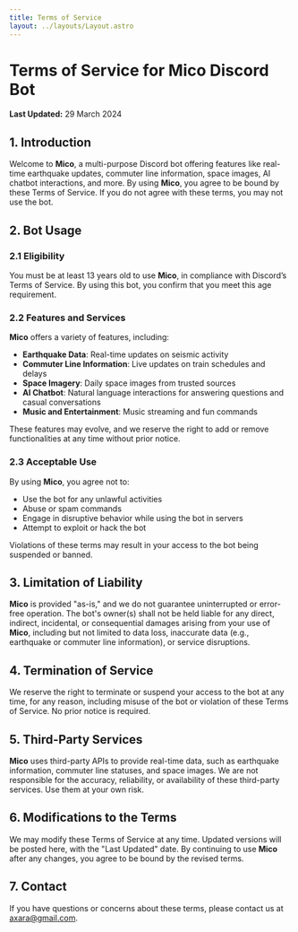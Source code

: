 ```yaml
---
title: Terms of Service
layout: ../layouts/Layout.astro
---
```


# Terms of Service for Mico Discord Bot

**Last Updated:** 29 March 2024

## 1. Introduction

Welcome to **Mico**, a multi-purpose Discord bot offering features like real-time earthquake updates, commuter line information, space images, AI chatbot interactions, and more. By using **Mico**, you agree to be bound by these Terms of Service. If you do not agree with these terms, you may not use the bot.

## 2. Bot Usage

### 2.1 Eligibility

You must be at least 13 years old to use **Mico**, in compliance with Discord’s Terms of Service. By using this bot, you confirm that you meet this age requirement.

### 2.2 Features and Services

**Mico** offers a variety of features, including:

- **Earthquake Data**: Real-time updates on seismic activity
- **Commuter Line Information**: Live updates on train schedules and delays
- **Space Imagery**: Daily space images from trusted sources
- **AI Chatbot**: Natural language interactions for answering questions and casual conversations
- **Music and Entertainment**: Music streaming and fun commands

These features may evolve, and we reserve the right to add or remove functionalities at any time without prior notice.

### 2.3 Acceptable Use

By using **Mico**, you agree not to:

- Use the bot for any unlawful activities
- Abuse or spam commands
- Engage in disruptive behavior while using the bot in servers
- Attempt to exploit or hack the bot

Violations of these terms may result in your access to the bot being suspended or banned.

## 3. Limitation of Liability

**Mico** is provided "as-is," and we do not guarantee uninterrupted or error-free operation. The bot's owner(s) shall not be held liable for any direct, indirect, incidental, or consequential damages arising from your use of **Mico**, including but not limited to data loss, inaccurate data (e.g., earthquake or commuter line information), or service disruptions.

## 4. Termination of Service

We reserve the right to terminate or suspend your access to the bot at any time, for any reason, including misuse of the bot or violation of these Terms of Service. No prior notice is required.

## 5. Third-Party Services

**Mico** uses third-party APIs to provide real-time data, such as earthquake information, commuter line statuses, and space images. We are not responsible for the accuracy, reliability, or availability of these third-party services. Use them at your own risk.

## 6. Modifications to the Terms

We may modify these Terms of Service at any time. Updated versions will be posted here, with the "Last Updated" date. By continuing to use **Mico** after any changes, you agree to be bound by the revised terms.

## 7. Contact

If you have questions or concerns about these terms, please contact us at axara@gmail.com.
